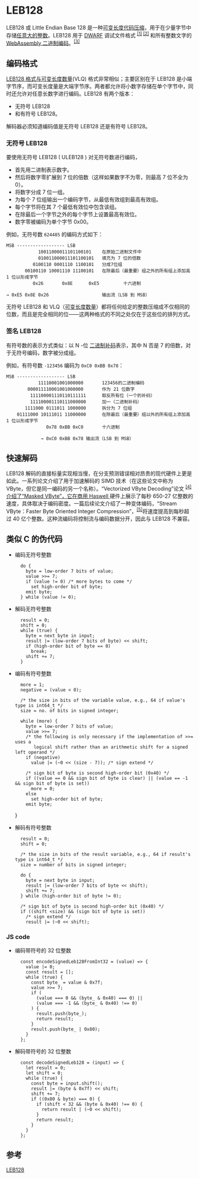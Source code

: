 # LEB128
LEB128 或 Little Endian Base 128 是一种[可变长度代码压缩](https://en.wikipedia.org/wiki/Variable-length_code)，用于在少量字节中存储[任意大的整数](https://en.wikipedia.org/wiki/Arbitrary-precision_arithmetic)。LEB128 用于 [DWARF](https://en.wikipedia.org/wiki/DWARF) 调试文件格式 <sup> [[1]](https://en.wikipedia.org/wiki/LEB128#cite_note-dwarfspec2-1)  [[2]](https://en.wikipedia.org/wiki/LEB128#cite_note-dwarfspec3-2)  </sup> 和所有整数文字的[WebAssembly 二进制编码](https://en.wikipedia.org/wiki/WebAssembly)。<sup>[[3]](https://en.wikipedia.org/wiki/LEB128#cite_note-wasmint-3)</sup>

## 编码格式
[LEB128 格式与可变长度数量](https://en.wikipedia.org/wiki/Variable-length_quantity)(VLQ) 格式非常相似；主要区别在于 LEB128 是小端字节序，而可变长度量是大端字节序。两者都允许将小数字存储在单个字节中，同时还允许对任意长数字进行编码。LEB128 有两个版本：

- 无符号 LEB128 
- 和有符号 LEB128。

解码器必须知道编码值是无符号 LEB128 还是有符号 LEB128。

### 无符号 LEB128 
要使用无符号 LEB128 ( ULEB128 ) 对无符号数进行编码，

- 首先用二进制表示数字。
- 然后将数字零扩展到 7 位的倍数（这样如果数字不为零，则最高 7 位不全为 0）。
- 将数字分成 7 位一组。
- 为每个 7 位组输出一个编码字节，从最低有效组到最高有效组。
- 每个字节将在其 7 个最低有效位中包含该组。
- 在除最后一个字节之外的每个字节上设置最高有效位。
- 数字零被编码为单个字节 0x00。

例如，无符号数 `624485` 的编码方式如下：

	MSB ------------------ LSB
				10011000011101100101	在原始二进制文件中
			    010011000011101100101	填充为 7 位的倍数
			  0100110 0001110 1100101	分成7位组
	       00100110 10001110 11100101	在除最后（最重要）组之外的所有组上添加高 1 位以形成字节
	          0x26       0x8E      0xE5 		十六进制
	
	→ 0xE5 0x8E 0x26					输出流（LSB 到 MSB）
无符号 LEB128 和 VLQ（[可变长度数量](https://en.wikipedia.org/wiki/Variable-length_quantity)）都将任何给定的整数压缩成不仅相同的位数，而且是完全相同的位——这两种格式的不同之处仅在于这些位的排列方式。

### 签名 LEB128 
有符号数的表示方式类似：以 N -位 [二进制补码](https://en.wikipedia.org/wiki/Two%27s_complement)表示，其中 N 否是 7 的倍数，对于无符号编码，数字被分成组。

例如，有符号数  `-123456`  编码为 `0xC0 0xBB 0x78`：

	MSB ------------------ LSB
				11110001001000000		123456的二进制编码
		    000011110001001000000		作为 21 位数字
			 111100001110110111111		取反所有位（一个的补码）
			 111100001110111000000		加一（二进制补码）
		   1111000 0111011 1000000		拆分为 7 位组
	    01111000 10111011 11000000		在除最后（最重要）组以外的所有组上添加高 1 位以形成字节
				   0x78 0xBB 0xC0		十六进制
	
			     → 0xC0 0xBB 0x78 输出流（LSB 到 MSB）

## 快速解码
LEB128 解码的直接标量实现相当慢，在分支预测错误相对昂贵的现代硬件上更是如此。一系列论文介绍了用于加速解码的 SIMD 技术（在这些论文中称为 VByte，但它是同一编码的另一个名称）。“Vectorized VByte Decoding”论文 <sup>[[4]](https://en.wikipedia.org/wiki/LEB128#cite_note-4)</sup> [介绍了“Masked VByte”，它在商用 Haswell ](https://en.wikipedia.org/wiki/Haswell_(microarchitecture))硬件上展示了每秒 650-27 亿整数的速度，具体取决于编码密度。一篇后续论文介绍了一种变体编码，“Stream VByte：Faster Byte Oriented Integer Compression”，<sup>[[5]](https://en.wikipedia.org/wiki/LEB128#cite_note-5)</sup>将速度提高到每秒超过 40 亿个整数。这种流编码将控制流与编码数据分开，因此与 LEB128 不兼容。
## 类似 C 的伪代码
- 编码无符号整数

		do {
		  byte = low-order 7 bits of value;
		  value >>= 7;
		  if (value != 0) /* more bytes to come */
		    set high-order bit of byte;
		  emit byte;
		} while (value != 0);
- 解码无符号整数

		result = 0;
		shift = 0;
		while (true) {
		  byte = next byte in input;
		  result |= (low-order 7 bits of byte) << shift;
		  if (high-order bit of byte == 0)
		    break;
		  shift += 7;
		}
- 编码有符号整数

		more = 1;
		negative = (value < 0);
		
		/* the size in bits of the variable value, e.g., 64 if value's type is int64_t */
		size = no. of bits in signed integer;
		
		while (more) {
		  byte = low-order 7 bits of value;
		  value >>= 7;
		  /* the following is only necessary if the implementation of >>= uses a
		     logical shift rather than an arithmetic shift for a signed left operand */
		  if (negative)
		    value |= (~0 << (size - 7)); /* sign extend */
		
		  /* sign bit of byte is second high-order bit (0x40) */
		  if ((value == 0 && sign bit of byte is clear) || (value == -1 && sign bit of byte is set))
		    more = 0;
		  else
		    set high-order bit of byte;
		  emit byte;
	}
- 解码有符号整数

		result = 0;
		shift = 0;
		
		/* the size in bits of the result variable, e.g., 64 if result's type is int64_t */
		size = number of bits in signed integer;
		
		do {
		  byte = next byte in input;
		  result |= (low-order 7 bits of byte << shift);
		  shift += 7;
		} while (high-order bit of byte != 0);
		
		/* sign bit of byte is second high-order bit (0x40) */
		if ((shift <size) && (sign bit of byte is set))
		  /* sign extend */
		  result |= (~0 << shift);
		  
### JS code
- 编码带符号的 32 位整数

		const encodeSignedLeb128FromInt32 = (value) => {
		  value |= 0;
		  const result = [];
		  while (true) {
		    const byte_ = value & 0x7f;
		    value >>= 7;
		    if (
		      (value === 0 && (byte_ & 0x40) === 0) ||
		      (value === -1 && (byte_ & 0x40) !== 0)
		    ) {
		      result.push(byte_);
		      return result;
		    }
		    result.push(byte_ | 0x80);
		  }
		};
- 解码带符号的 32 位整数

		const decodeSignedLeb128 = (input) => {
		  let result = 0;
		  let shift = 0;
		  while (true) {
		    const byte = input.shift();
		    result |= (byte & 0x7f) << shift;
		    shift += 7;
		    if ((0x80 & byte) === 0) {
		      if (shift < 32 && (byte & 0x40) !== 0) {
		        return result | (~0 << shift);
		      }
		      return result;
		    }
		  }
		};


## 参考
[LEB128](https://en.wikipedia.org/wiki/LEB128)


